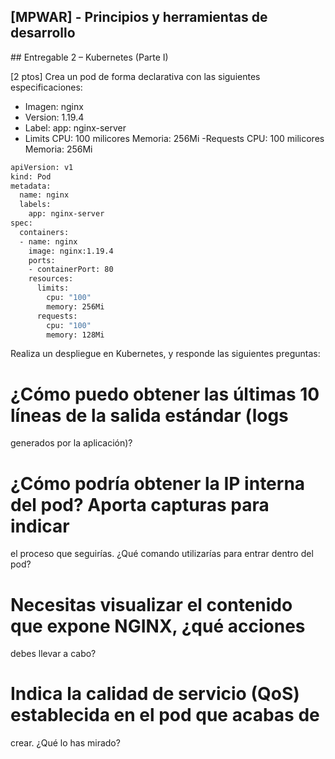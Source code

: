 ## [MPWAR] - Principios y herramientas de desarrollo
## Entregable 2 – Kubernetes (Parte I)

[2 ptos] Crea un pod de forma declarativa con las siguientes especificaciones:

- Imagen: nginx
- Version: 1.19.4
- Label: app: nginx-server
- Limits
CPU: 100 milicores
Memoria: 256Mi
-Requests
CPU: 100 milicores
Memoria: 256Mi

```bash
apiVersion: v1
kind: Pod
metadata:
  name: nginx
  labels:
    app: nginx-server
spec:
  containers:
  - name: nginx
    image: nginx:1.19.4
    ports:
    - containerPort: 80
    resources:
      limits:
        cpu: "100"
        memory: 256Mi
      requests: 
        cpu: "100"
        memory: 128Mi
```

Realiza un despliegue en Kubernetes, y responde las siguientes preguntas:
# ¿Cómo puedo obtener las últimas 10 líneas de la salida estándar (logs
generados por la aplicación)?
# ¿Cómo podría obtener la IP interna del pod? Aporta capturas para indicar
el proceso que seguirías.
 ¿Qué comando utilizarías para entrar dentro del pod?
# Necesitas visualizar el contenido que expone NGINX, ¿qué acciones
debes llevar a cabo?
# Indica la calidad de servicio (QoS) establecida en el pod que acabas de
crear. ¿Qué lo has mirado?
